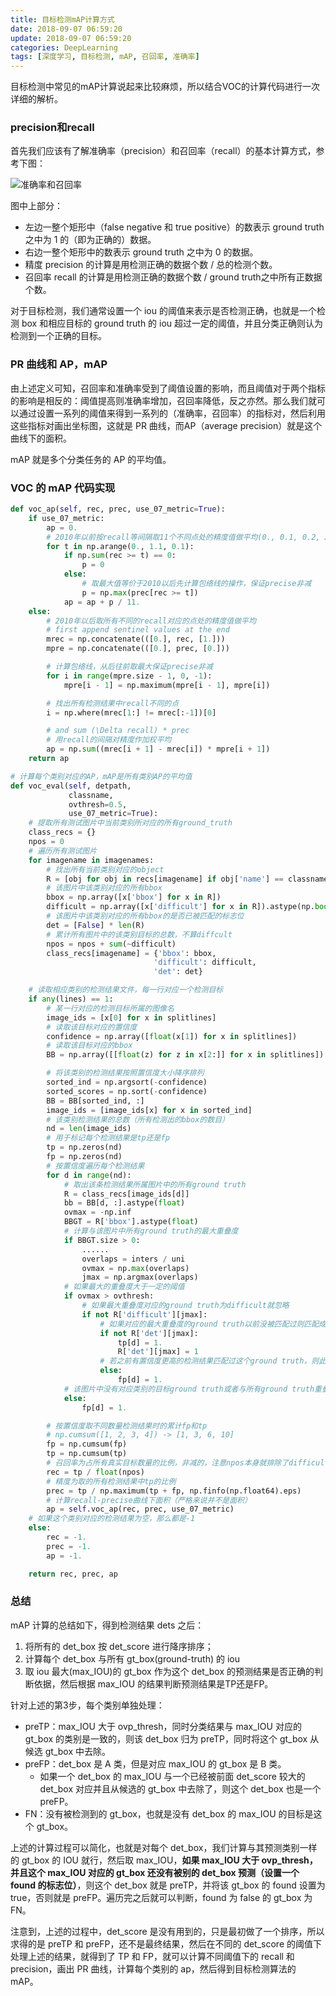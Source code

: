 ```yaml
---
title: 目标检测mAP计算方式
date: 2018-09-07 06:59:20
update: 2018-09-07 06:59:20
categories: DeepLearning
tags: [深度学习, 目标检测, mAP, 召回率, 准确率]
---
```


目标检测中常见的mAP计算说起来比较麻烦，所以结合VOC的计算代码进行一次详细的解析。

<!--more-->

### precision和recall

首先我们应该有了解准确率（precision）和召回率（recall）的基本计算方式，参考下图：

![准确率和召回率](/images/posts/dl/map/precision_recall.jpg)

图中上部分：

* 左边一整个矩形中（false negative 和 true positive）的数表示 ground truth 之中为 1 的（即为正确的）数据。
* 右边一整个矩形中的数表示 ground truth 之中为 0 的数据。
* 精度 precision 的计算是用检测正确的数据个数 / 总的检测个数。
* 召回率 recall 的计算是用检测正确的数据个数 / ground truth之中所有正数据个数。

对于目标检测，我们通常设置一个 iou 的阈值来表示是否检测正确，也就是一个检测 box 和相应目标的 ground truth 的 iou 超过一定的阈值，并且分类正确则认为检测到一个正确的目标。

### PR 曲线和 AP，mAP

由上述定义可知，召回率和准确率受到了阈值设置的影响，而且阈值对于两个指标的影响是相反的：阈值提高则准确率增加，召回率降低，反之亦然。那么我们就可以通过设置一系列的阈值来得到一系列的（准确率，召回率）的指标对，然后利用这些指标对画出坐标图，这就是 PR 曲线，而AP（average precision）就是这个曲线下的面积。

mAP 就是多个分类任务的 AP 的平均值。

### VOC 的 mAP 代码实现

```py
def voc_ap(self, rec, prec, use_07_metric=True):
    if use_07_metric:
        ap = 0.
        # 2010年以前按recall等间隔取11个不同点处的精度值做平均(0., 0.1, 0.2, …, 0.9, 1.0)
        for t in np.arange(0., 1.1, 0.1):
            if np.sum(rec >= t) == 0:
                p = 0
            else:
                # 取最大值等价于2010以后先计算包络线的操作，保证precise非减
                p = np.max(prec[rec >= t])
            ap = ap + p / 11.
    else:
        # 2010年以后取所有不同的recall对应的点处的精度值做平均
        # first append sentinel values at the end
        mrec = np.concatenate(([0.], rec, [1.]))
        mpre = np.concatenate(([0.], prec, [0.]))

        # 计算包络线，从后往前取最大保证precise非减
        for i in range(mpre.size - 1, 0, -1):
            mpre[i - 1] = np.maximum(mpre[i - 1], mpre[i])

        # 找出所有检测结果中recall不同的点
        i = np.where(mrec[1:] != mrec[:-1])[0]

        # and sum (\Delta recall) * prec
        # 用recall的间隔对精度作加权平均
        ap = np.sum((mrec[i + 1] - mrec[i]) * mpre[i + 1])
    return ap

# 计算每个类别对应的AP，mAP是所有类别AP的平均值
def voc_eval(self, detpath,
             classname,
             ovthresh=0.5,
             use_07_metric=True):
    # 提取所有测试图片中当前类别所对应的所有ground_truth
    class_recs = {}
    npos = 0
    # 遍历所有测试图片
    for imagename in imagenames:
        # 找出所有当前类别对应的object
        R = [obj for obj in recs[imagename] if obj['name'] == classname]
        # 该图片中该类别对应的所有bbox
        bbox = np.array([x['bbox'] for x in R])
        difficult = np.array([x['difficult'] for x in R]).astype(np.bool)
        # 该图片中该类别对应的所有bbox的是否已被匹配的标志位
        det = [False] * len(R)
        # 累计所有图片中的该类别目标的总数，不算diffcult
        npos = npos + sum(~difficult)
        class_recs[imagename] = {'bbox': bbox,
                                'difficult': difficult,
                                'det': det}

    # 读取相应类别的检测结果文件，每一行对应一个检测目标
    if any(lines) == 1:
        # 某一行对应的检测目标所属的图像名
        image_ids = [x[0] for x in splitlines]
        # 读取该目标对应的置信度
        confidence = np.array([float(x[1]) for x in splitlines])
        # 读取该目标对应的bbox
        BB = np.array([[float(z) for z in x[2:]] for x in splitlines])

        # 将该类别的检测结果按照置信度大小降序排列
        sorted_ind = np.argsort(-confidence)
        sorted_scores = np.sort(-confidence)
        BB = BB[sorted_ind, :]
        image_ids = [image_ids[x] for x in sorted_ind]
        # 该类别检测结果的总数（所有检测出的bbox的数目）
        nd = len(image_ids)
        # 用于标记每个检测结果是tp还是fp
        tp = np.zeros(nd)
        fp = np.zeros(nd)
        # 按置信度遍历每个检测结果
        for d in range(nd):
            # 取出该条检测结果所属图片中的所有ground truth
            R = class_recs[image_ids[d]]
            bb = BB[d, :].astype(float)
            ovmax = -np.inf
            BBGT = R['bbox'].astype(float)
            # 计算与该图片中所有ground truth的最大重叠度
            if BBGT.size > 0:
                ......
                overlaps = inters / uni
                ovmax = np.max(overlaps)
                jmax = np.argmax(overlaps)
            # 如果最大的重叠度大于一定的阈值
            if ovmax > ovthresh:
                # 如果最大重叠度对应的ground truth为difficult就忽略
                if not R['difficult'][jmax]:
                    # 如果对应的最大重叠度的ground truth以前没被匹配过则匹配成功，即tp
                    if not R['det'][jmax]:
                        tp[d] = 1.
                        R['det'][jmax] = 1
                    # 若之前有置信度更高的检测结果匹配过这个ground truth，则此次检测结果为fp
                    else:
                        fp[d] = 1.
            # 该图片中没有对应类别的目标ground truth或者与所有ground truth重叠度都小于阈值
            else:
                fp[d] = 1.

        # 按置信度取不同数量检测结果时的累计fp和tp
        # np.cumsum([1, 2, 3, 4]) -> [1, 3, 6, 10]
        fp = np.cumsum(fp)
        tp = np.cumsum(tp)
        # 召回率为占所有真实目标数量的比例，非减的，注意npos本身就排除了difficult，因此npos=tp+fn
        rec = tp / float(npos)
        # 精度为取的所有检测结果中tp的比例
        prec = tp / np.maximum(tp + fp, np.finfo(np.float64).eps)
        # 计算recall-precise曲线下面积（严格来说并不是面积）
        ap = self.voc_ap(rec, prec, use_07_metric)
    # 如果这个类别对应的检测结果为空，那么都是-1
    else:
        rec = -1.
        prec = -1.
        ap = -1.

    return rec, prec, ap
```

### 总结

mAP 计算的总结如下，得到检测结果 dets 之后：

1. 将所有的 det_box 按 det_score 进行降序排序；
2. 计算每个 det_box 与所有 gt_box(ground-truth) 的 iou
3. 取 iou 最大(max_IOU)的 gt_box 作为这个 det_box 的预测结果是否正确的判断依据，然后根据 max_IOU 的结果判断预测结果是TP还是FP。

针对上述的第3步，每个类别单独处理：

* preTP：max_IOU 大于 ovp_thresh，同时分类结果与 max_IOU 对应的 gt_box 的类别是一致的，则该 det_box 归为 preTP，同时将这个 gt_box 从候选 gt_box 中去除。
* preFP：det_box 是 A 类，但是对应 max_IOU 的 gt_box 是 B 类。
    * 如果一个 det_box 的 max_IOU 与一个已经被前面 det_score 较大的 det_box 对应并且从候选的 gt_box 中去除了，则这个 det_box 也是一个 preFP。
* FN：没有被检测到的 gt_box，也就是没有 det_box 的 max_IOU 的目标是这个 gt_box。

上述的计算过程可以简化，也就是对每个 det_box，我们计算与其预测类别一样的 gt_box 的 IOU 就行，然后取 max_IOU，**如果 max_IOU 大于 ovp_thresh，并且这个 max_IOU 对应的 gt_box 还没有被别的 det_box 预测（设置一个 found 的标志位）**，则这个 det_box 就是 preTP，并将该 gt_box 的 found 设置为 true，否则就是 preFP。遍历完之后就可以判断，found 为 false 的 gt_box 为 FN。

注意到，上述的过程中，det_score 是没有用到的，只是最初做了一个排序，所以求得的是 preTP 和 preFP，还不是最终结果，然后在不同的 det_score 的阈值下处理上述的结果，就得到了 TP 和 FP，就可以计算不同阈值下的 recall 和 precision，画出 PR 曲线，计算每个类别的 ap，然后得到目标检测算法的 mAP。
